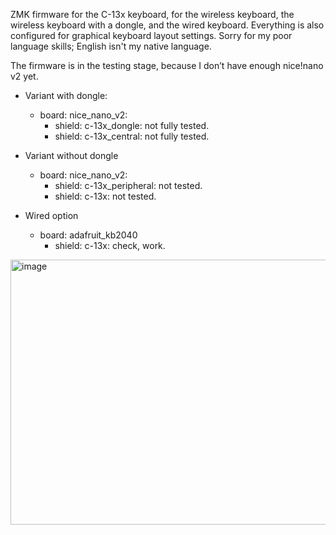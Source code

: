 ZMK firmware for the C-13x keyboard, for the wireless keyboard, the wireless keyboard with a dongle, and the wired keyboard.
Everything is also configured for graphical keyboard layout settings.
Sorry for my poor language skills; English isn't my native language.

The firmware is in the testing stage, because I don’t have enough nice!nano v2 yet.

- Variant with dongle:
  - board: nice_nano_v2:
    - shield: c-13x_dongle: not fully tested.
    - shield: c-13x_central: not fully tested.
- Variant without dongle
  - board: nice_nano_v2: 
    - shield: c-13x_peripheral: not tested.
    - shield: c-13x: not tested.

- Wired option
  - board: adafruit_kb2040
    - shield: c-13x: check, work.
  

<img width="875" height="424" alt="image" src="https://github.com/user-attachments/assets/3f893f0e-f72b-45be-97f3-608652085af9" />
